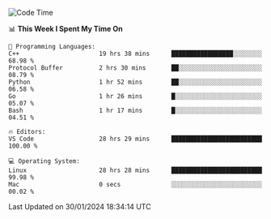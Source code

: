 
<!--START_SECTION:waka-->
![Code Time](http://img.shields.io/badge/Code%20Time-1%2C567%20hrs%209%20mins-blue)

📊 **This Week I Spent My Time On** 

```text
💬 Programming Languages: 
C++                      19 hrs 38 mins      █████████████████░░░░░░░░   68.98 % 
Protocol Buffer          2 hrs 30 mins       ██░░░░░░░░░░░░░░░░░░░░░░░   08.79 % 
Python                   1 hr 52 mins        ██░░░░░░░░░░░░░░░░░░░░░░░   06.58 % 
Go                       1 hr 26 mins        █░░░░░░░░░░░░░░░░░░░░░░░░   05.07 % 
Bash                     1 hr 17 mins        █░░░░░░░░░░░░░░░░░░░░░░░░   04.51 % 

🔥 Editors: 
VS Code                  28 hrs 29 mins      █████████████████████████   100.00 % 

💻 Operating System: 
Linux                    28 hrs 28 mins      █████████████████████████   99.98 % 
Mac                      0 secs              ░░░░░░░░░░░░░░░░░░░░░░░░░   00.02 % 
```


 Last Updated on 30/01/2024 18:34:14 UTC
<!--END_SECTION:waka-->

